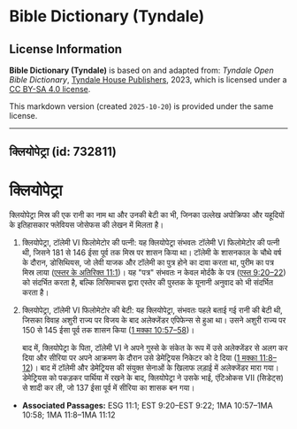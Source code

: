 # Bible Dictionary (Tyndale)

## License Information

**Bible Dictionary (Tyndale)** is based on and adapted from: _Tyndale Open Bible Dictionary_, [Tyndale House Publishers](https://tyndaleopenresources.com/), 2023, which is licensed under a [CC BY-SA 4.0 license](https://creativecommons.org/licenses/by-sa/4.0/legalcode.en).

This markdown version (created `2025-10-20`) is provided under the same license.



--------------------------------

## क्लियोपेट्रा (id: 732811)

क्लियोपेट्रा
============

क्लियोपेट्रा मिस्र की एक रानी का नाम था और उनकी बेटी का भी, जिनका उल्लेख अपोक्रिफा और यहूदियों के इतिहासकार फ्लेवियस जोसेफस की लेखन में मिलता है। 

1. क्लियोपेट्रा, टॉलेमी VI फिलोमेटोर की पत्नी: यह क्लियोपेट्रा संभवतः टॉलेमी VI फिलोमेटोर की पत्नी थी, जिसने 181 से 146 ईसा पूर्व तक मिस्र पर शासन किया था। टॉलेमी के शासनकाल के चौथे वर्ष के दौरान, डोसिथियस, जो लेवी याजक और टॉलेमी का पुत्र होने का दावा करता था, पुरीम का पत्र मिस्र लाया ([एस्तर के अतिरिक्त 11:1](https://ref.ly/EsthGr11:1))। यह "पत्र" संभवतः न केवल मोर्दकै के पत्र ([एस्त 9:20–22](https://ref.ly/Esth9:20-Esth9:22)) को संदर्भित करता है, बल्कि लिसिमाचस द्वारा एस्तेर की पुस्तक के यूनानी अनुवाद को भी संदर्भित करता है।
2. क्लियोपेट्रा, टॉलेमी VI फिलोमेटोर की बेटी: यह क्लियोपेट्रा, संभवतः पहले बताई गई रानी की बेटी थी, जिसका विवाह अशुरी राज्य पर विजय के बाद अलेक्जेंडर एपिफेन्स से हुआ था। उसने अशुरी राज्य पर 150 से 145 ईसा पूर्व तक शासन किया ([1 मक्का 10:57–58](https://ref.ly/1Macc10:57-1Macc10:58))।

    बाद में, क्लियोपेट्रा के पिता, टॉलेमी VI ने अपने गुस्से के संकेत के रूप में उसे अलेक्जेंडर से अलग कर दिया और सीरिया पर अपने आक्रमण के दौरान उसे डेमेट्रियस निकेटर को दे दिया ([1 मक्का 11:8–12](https://ref.ly/1Macc11:8-1Macc11:12))। बाद में टॉलेमी और डेमेट्रियस की संयुक्त सेनाओं के खिलाफ लड़ाई में अलेक्जेंडर मारा गया। डेमेट्रियस को पकड़कर पार्थिया में रखने के बाद, क्लियोपेट्रा ने उसके भाई, एंटिओकस VII (सिडेट्स) से शादी कर ली, जो 137 ईसा पूर्व में सीरिया का शासक बन गया।

* **Associated Passages:** ESG 11:1; EST 9:20–EST 9:22; 1MA 10:57–1MA 10:58; 1MA 11:8–1MA 11:12

